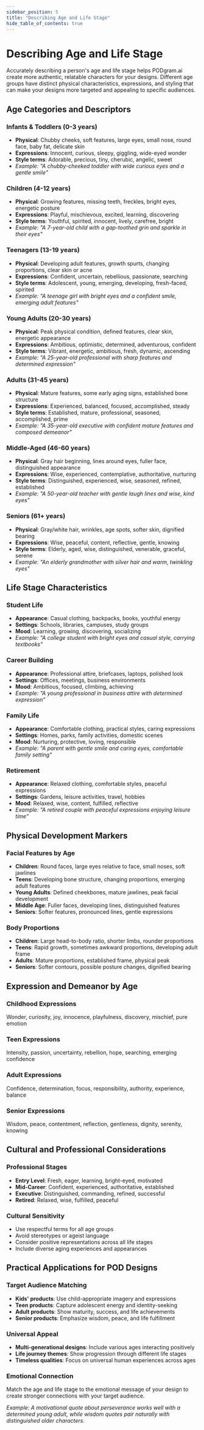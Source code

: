 ```yaml
---
sidebar_position: 5
title: "Describing Age and Life Stage"
hide_table_of_contents: true
---
```


# Describing Age and Life Stage

Accurately describing a person's age and life stage helps PODgram.ai create more authentic, relatable characters for your designs. Different age groups have distinct physical characteristics, expressions, and styling that can make your designs more targeted and appealing to specific audiences.

## Age Categories and Descriptors

### **Infants & Toddlers (0-3 years)**
- **Physical**: Chubby cheeks, soft features, large eyes, small nose, round face, baby fat, delicate skin
- **Expressions**: Innocent, curious, sleepy, giggling, wide-eyed wonder
- **Style terms**: Adorable, precious, tiny, cherubic, angelic, sweet
- *Example: "A chubby-cheeked toddler with wide curious eyes and a gentle smile"*

### **Children (4-12 years)**
- **Physical**: Growing features, missing teeth, freckles, bright eyes, energetic posture
- **Expressions**: Playful, mischievous, excited, learning, discovering
- **Style terms**: Youthful, spirited, innocent, lively, carefree, bright
- *Example: "A 7-year-old child with a gap-toothed grin and sparkle in their eyes"*

### **Teenagers (13-19 years)**
- **Physical**: Developing adult features, growth spurts, changing proportions, clear skin or acne
- **Expressions**: Confident, uncertain, rebellious, passionate, searching
- **Style terms**: Adolescent, young, emerging, developing, fresh-faced, spirited
- *Example: "A teenage girl with bright eyes and a confident smile, emerging adult features"*

### **Young Adults (20-30 years)**
- **Physical**: Peak physical condition, defined features, clear skin, energetic appearance
- **Expressions**: Ambitious, optimistic, determined, adventurous, confident
- **Style terms**: Vibrant, energetic, ambitious, fresh, dynamic, ascending
- *Example: "A 25-year-old professional with sharp features and determined expression"*

### **Adults (31-45 years)**
- **Physical**: Mature features, some early aging signs, established bone structure
- **Expressions**: Experienced, balanced, focused, accomplished, steady
- **Style terms**: Established, mature, professional, seasoned, accomplished, prime
- *Example: "A 35-year-old executive with confident mature features and composed demeanor"*

### **Middle-Aged (46-60 years)**
- **Physical**: Gray hair beginning, lines around eyes, fuller face, distinguished appearance
- **Expressions**: Wise, experienced, contemplative, authoritative, nurturing
- **Style terms**: Distinguished, experienced, wise, seasoned, refined, established
- *Example: "A 50-year-old teacher with gentle laugh lines and wise, kind eyes"*

### **Seniors (61+ years)**
- **Physical**: Gray/white hair, wrinkles, age spots, softer skin, dignified bearing
- **Expressions**: Wise, peaceful, content, reflective, gentle, knowing
- **Style terms**: Elderly, aged, wise, distinguished, venerable, graceful, serene
- *Example: "An elderly grandmother with silver hair and warm, twinkling eyes"*

## Life Stage Characteristics

### **Student Life**
- **Appearance**: Casual clothing, backpacks, books, youthful energy
- **Settings**: Schools, libraries, campuses, study groups
- **Mood**: Learning, growing, discovering, socializing
- *Example: "A college student with bright eyes and casual style, carrying textbooks"*

### **Career Building**
- **Appearance**: Professional attire, briefcases, laptops, polished look
- **Settings**: Offices, meetings, business environments
- **Mood**: Ambitious, focused, climbing, achieving
- *Example: "A young professional in business attire with determined expression"*

### **Family Life**
- **Appearance**: Comfortable clothing, practical styles, caring expressions
- **Settings**: Homes, parks, family activities, domestic scenes
- **Mood**: Nurturing, protective, loving, responsible
- *Example: "A parent with gentle smile and caring eyes, comfortable family setting"*

### **Retirement**
- **Appearance**: Relaxed clothing, comfortable styles, peaceful expressions
- **Settings**: Gardens, leisure activities, travel, hobbies
- **Mood**: Relaxed, wise, content, fulfilled, reflective
- *Example: "A retired couple with peaceful expressions enjoying leisure time"*

## Physical Development Markers

### **Facial Features by Age**
- **Children**: Round faces, large eyes relative to face, small noses, soft jawlines
- **Teens**: Developing bone structure, changing proportions, emerging adult features
- **Young Adults**: Defined cheekbones, mature jawlines, peak facial development
- **Middle Age**: Fuller faces, developing lines, distinguished features
- **Seniors**: Softer features, pronounced lines, gentle expressions

### **Body Proportions**
- **Children**: Large head-to-body ratio, shorter limbs, rounder proportions
- **Teens**: Rapid growth, sometimes awkward proportions, developing adult frame
- **Adults**: Mature proportions, established frame, physical peak
- **Seniors**: Softer contours, possible posture changes, dignified bearing

## Expression and Demeanor by Age

### **Childhood Expressions**
Wonder, curiosity, joy, innocence, playfulness, discovery, mischief, pure emotion

### **Teen Expressions**
Intensity, passion, uncertainty, rebellion, hope, searching, emerging confidence

### **Adult Expressions**
Confidence, determination, focus, responsibility, authority, experience, balance

### **Senior Expressions**
Wisdom, peace, contentment, reflection, gentleness, dignity, serenity, knowing

## Cultural and Professional Considerations

### **Professional Stages**
- **Entry Level**: Fresh, eager, learning, bright-eyed, motivated
- **Mid-Career**: Confident, experienced, authoritative, established
- **Executive**: Distinguished, commanding, refined, successful
- **Retired**: Relaxed, wise, fulfilled, peaceful

### **Cultural Sensitivity**
- Use respectful terms for all age groups
- Avoid stereotypes or ageist language
- Consider positive representations across all life stages
- Include diverse aging experiences and appearances

## Practical Applications for POD Designs

### **Target Audience Matching**
- **Kids' products**: Use child-appropriate imagery and expressions
- **Teen products**: Capture adolescent energy and identity-seeking
- **Adult products**: Show maturity, success, and life achievements
- **Senior products**: Emphasize wisdom, peace, and life fulfillment

### **Universal Appeal**
- **Multi-generational designs**: Include various ages interacting positively
- **Life journey themes**: Show progression through different life stages
- **Timeless qualities**: Focus on universal human experiences across ages

### **Emotional Connection**
Match the age and life stage to the emotional message of your design to create stronger connections with your target audience.

*Example: A motivational quote about perseverance works well with a determined young adult, while wisdom quotes pair naturally with distinguished older characters.* 